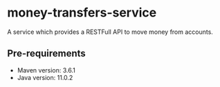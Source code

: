 # money-transfers-service
A service which provides a RESTFull API to move money from accounts.

Pre-requirements
--
* Maven version: 3.6.1
* Java version: 11.0.2
